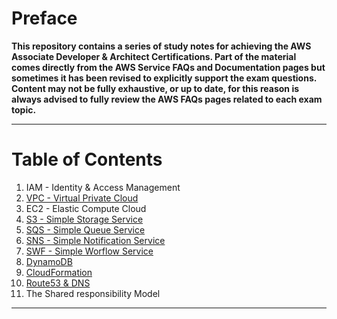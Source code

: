 # Preface

**This repository contains a series of study notes for achieving the AWS Associate Developer & Architect Certifications.
Part of the material comes directly from the AWS Service FAQs and Documentation pages but sometimes it has been revised to explicitly support the exam questions.
Content may not be fully exhaustive, or up to date, for this reason is always advised to fully review the AWS FAQs pages related to each exam topic.**

* * *

# Table of Contents

1. IAM - Identity & Access Management
2. [VPC - Virtual Private Cloud](vpc/README.md)
3. EC2 - Elastic Compute Cloud
4. [S3 - Simple Storage Service](s3/README.md)
5. [SQS - Simple Queue Service](sqs/README.md)
6. [SNS - Simple Notification Service](sns/README.md)
7. [SWF - Simple Worflow Service](swf/README.md) 
8. [DynamoDB](dynamodb/README.md)
9. [CloudFormation](cloudformation/README.md)
10. [Route53 & DNS]()
11. The Shared responsibility Model

* * *